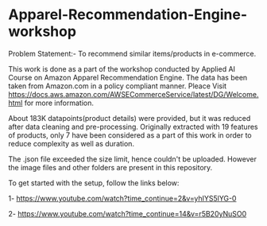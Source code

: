 # Apparel-Recommendation-Engine-workshop

Problem Statement:- To recommend similar items/products in e-commerce.

This work is done as a part of the workshop conducted by Applied AI Course on Amazon Apparel Recommendation Engine.
The data has been taken from Amazon.com in a policy compliant manner. Pleace Visit https://docs.aws.amazon.com/AWSECommerceService/latest/DG/Welcome.html for more information.

About 183K datapoints(product details) were provided, but it was reduced after data cleaning and pre-processing.
Originally extracted with 19 features of products, only 7 have been considered as a part of this work in order to reduce complexity as well as duration.

The .json file exceeded the size limit, hence couldn't be uploaded. However the image files and other folders are present in this repository.

To get started with the setup, follow the links below:

1- https://www.youtube.com/watch?time_continue=2&v=yhIYS5lYG-0

2- https://www.youtube.com/watch?time_continue=14&v=r5B20yNuSO0
